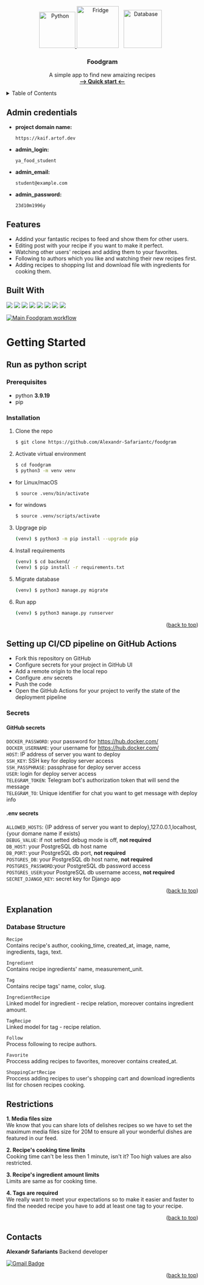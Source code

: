 <a name="readme-top"></a>
<!-- PROJECT LOGO -->
<div align='center'>
  <a href="https://www.python.org/" target="_blank" rel="noreferrer">
    <img src="https://raw.githubusercontent.com/danielcranney/readme-generator/main/public/icons/skills/python-colored.svg" height="95" alt="Python">
  </a>
  <a>
    <img src="https://cdn.pixabay.com/photo/2024/02/18/16/10/soda-8581561_1280.png" height="110" alt="Fridge" hspace="0">
  </a>
  </a>
  <a>
    <img src="https://cdn.pixabay.com/photo/2014/12/21/23/28/recipe-575434_1280.png" height="100" alt="Database" hspace=10>
  </a>

<h3 align="center">Foodgram</h3>

  <p align="center">
    A simple app to find new amaizing recipes
    <br />
    <a href="#getting-started"><strong>--> Quick start <--</strong></a>
    <br />
  </p>
</div>

<!-- TABLE OF CONTENTS -->
<details>
  <summary>Table of Contents</summary>
  <ol>
    <li>
      <a href="#features">Features</a>
    </li>
    <li>
      <a href="#getting-started">Getting Started</a>
      <ul>
        <li><a href="#Run as python script">Run as python script</a></li>
        <li><a href="#Setting up CI/CD pipeline on GitHub Actions">CI/CD pipeline</a></li>
        <li><a href="#Secrets">Secrets</a></li>
      </ul>
    </li>
    <li><a href="#explanation">Explanations</a></li>
    <li><a href="#restrictions">Restrictions</a></li>
    <li><a href="#contacts">Contact</a></li>
  </ol>
</details>

## Admin credentials

- **project domain name:**

  ```
  https://kaif.artof.dev
  ```

- **admin_login:**

  ```
  ya_food_student
  ```

- **admin_email:**

  ```
  student@example.com
  ```

- **admin_password:**
  ```
  23d10m1996y
  ```

## Features
- Addind your fantastic recipes to feed and show them for other users.
- Editing post with your recipe if you want to make it perfect.
- Watching other users' recipes and adding them to your favorites.
- Following to authors which you like and watching their new recipes first.
- Adding recipes to shopping list and download file with ingredients for cooking them.

## Built With
![](https://img.shields.io/badge/python-3.9.19-blue)
![](https://img.shields.io/badge/Django-3.2.3-blue)
![](https://img.shields.io/badge/DRF-3.12.4-blue)
![](https://img.shields.io/badge/PostgreSQL-13.10-blue)
![](https://img.shields.io/badge/djoser-2.1.0-blue)
![](https://img.shields.io/badge/Node.js-13.12.0-blue)
![](https://img.shields.io/badge/nginx-1.22.1-blue)
![](https://img.shields.io/badge/gunicorn-20.1.0-blue)

[![Main Foodgram workflow](https://github.com/Alexandr-Safariantc/foodgram/actions/workflows/main.yml/badge.svg)](https://github.com/Alexandr-Safariantc/foodgram/actions/workflows/main.yml)

# Getting Started

## Run as python script
### Prerequisites

* python **3.9.19**
* pip

### Installation

1. Clone the repo
   ```sh
   $ git clone https://github.com/Alexandr-Safariantc/foodgram
   ```
2. Activate virtual environment
   ```sh
   $ cd foodgram
   $ python3 -m venv venv
* for Linux/macOS
    ```sh
    $ source .venv/bin/activate
    ```
* for windows
    ```sh
    $ source .venv/scripts/activate
    ```

3. Upgrage pip
    ```sh
    (venv) $ python3 -m pip install --upgrade pip
    ```

4. Install requirements
    ```sh
    (venv) $ cd backend/
    (venv) $ pip install -r requirements.txt
   ```

5. Migrate database
    ```sh
    (venv) $ python3 manage.py migrate
   ```

6. Run app
    ```sh
    (venv) $ python3 manage.py runserver
   ```

<p align="right">(<a href="#readme-top">back to top</a>)</p>

## Setting up CI/CD pipeline on GitHub Actions

- Fork this repository on GitHub
- Configure secrets for your project in GitHub UI
- Add a remote origin to the local repo
- Configure .env secrets
- Push the code
- Open the GitHub Actions for your project to verify the state of the deployment pipeline

### Secrets
#### GitHub secrets

`DOCKER_PASSWORD`: your password for https://hub.docker.com/<br>
`DOCKER_USERNAME`: your username for https://hub.docker.com/<br>
`HOST`: IP address of server you want to deploy<br>
`SSH_KEY`: SSH key for deploy server access<br>
`SSH_PASSPHRASE`: passphrase for deploy server access<br>
`USER`: login for deploy server access<br>
`TELEGRAM_TOKEN`: Telegram bot's authorization token that will send the message<br>
`TELEGRAM_TO`: Unique identifier for chat you want to get message with deploy info

#### .env secrets

`ALLOWED_HOSTS`: {IP address of server you want to deploy},127.0.0.1,localhost,{your domane name if exists}<br>
`DEBUG_VALUE`: if not setted debug mode is off, **not required**<br>
`DB_HOST`: your PostgreSQL db host name<br>
`DB_PORT`: your PostgreSQL db port, **not required**<br>
`POSTGRES_DB`: your PostgreSQL db host name, **not required**<br>
`POSTGRES_PASSWORD`:your PostgreSQL db password access<br>
`POSTGRES_USER`:your PostgreSQL db username access, **not required**<br>
`SECRET_DJANGO_KEY`: secret key for Django app<br>

<p align="right">(<a href="#readme-top">back to top</a>)</p>

## Explanation
### Database Structure

  `Recipe` <br>
  Contains recipe's author, cooking_time, created_at, image, name, ingredients, tags, text.

  `Ingredient` <br>
  Contains recipe ingredients' name, measurement_unit.

  `Tag` <br>
  Contains recipe tags' name, color, slug.

  `IngredientRecipe` <br>
  Linked model for ingredient - recipe relation, moreover contains ingredient amount.

  `TagRecipe` <br>
  Linked model for tag - recipe relation.

  `Follow` <br>
  Process following to recipe authors.

  `Favorite` <br>
  Proccess adding recipes to favorites, moreover contains created_at.

  `ShoppingCartRecipe` <br>
  Proccess adding recipes to user's shopping cart and download ingredients list for chosen recipes cooking.

## Restrictions

**1. Media files size** <br>
We know that you can share lots of delishes recipes so we have to set the maximum media files size for 20M to ensure all your wonderful dishes are featured in our feed.

**2. Recipe's cooking time limits** <br>
Cooking time can't be less then 1 minute, isn't it? Too high values are also restricted.

**3. Recipe's ingredient amount limits** <br>
Limits are same as for cooking time.

**4. Tags are required** <br>
We really want to meet your expectations so to make it easier and faster to find the needed recipe you have to add at least one tag to your recipe.

<p align="right">(<a href="#readme-top">back to top</a>)</p>

## Contacts

**Alexandr Safariants** Backend developer

[![Gmail Badge](https://img.shields.io/badge/-safariantc.aa@gmail.com-c14438?style=flat&logo=Gmail&logoColor=white&link=mailto:safariantc.aa@gmail.com)](mailto:safariantc.aa@gmail.com)<p align='left'>

<p align="right">(<a href="#readme-top">back to top</a>)</p>